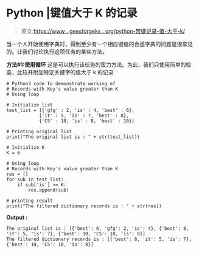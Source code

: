 # Python |键值大于 K 的记录

> 原文:[https://www . geesforgeks . org/python-带键记录-值-大于-k/](https://www.geeksforgeeks.org/python-records-with-keys-value-greater-than-k/)

当一个人开始使用字典时，得到至少有一个相应键值的合适字典的问题是很常见的。让我们讨论执行这项任务的某些方法。

**方法#1:使用循环**
这是可以执行该任务的蛮力方法。为此，我们只使用简单的检查，比较并附加特定关键字的值大于 k 的记录

```
# Python3 code to demonstrate working of
# Records with Key's value greater than K
# Using loop

# Initialize list
test_list = [{'gfg' : 2, 'is' : 4, 'best' : 6}, 
            {'it' : 5, 'is' : 7, 'best' : 8},
            {'CS' : 10, 'is' : 8, 'best' : 10}]

# Printing original list
print("The original list is : " + str(test_list))

# Initialize K 
K = 6

# Using loop
# Records with Key's value greater than K
res = []
for sub in test_list:
    if sub['is'] >= K:
        res.append(sub)

# printing result 
print("The filtered dictionary records is : " + str(res))
```

**Output :**

```
The original list is : [{'best': 6, 'gfg': 2, 'is': 4}, {'best': 8, 'it': 5, 'is': 7}, {'best': 10, 'CS': 10, 'is': 8}]
The filtered dictionary records is : [{'best': 8, 'it': 5, 'is': 7}, {'best': 10, 'CS': 10, 'is': 8}]

```